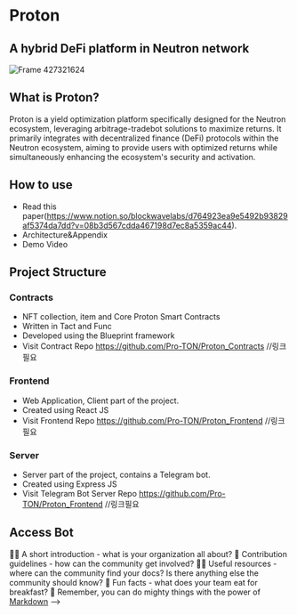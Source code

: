 # Proton
## A hybrid DeFi platform in Neutron network
![Frame 427321624](https://github.com/user-attachments/assets/2e44104f-833f-440c-83de-e1f222e5d310)
## What is Proton?
Proton is a yield optimization platform specifically designed for the Neutron ecosystem, leveraging arbitrage-tradebot solutions to maximize returns. It primarily integrates with decentralized finance (DeFi) protocols within the Neutron ecosystem, aiming to provide users with optimized returns while simultaneously enhancing the ecosystem's security and activation.
## How to use
- Read this paper(https://www.notion.so/blockwavelabs/d764923ea9e5492b93829af5374da7dd?v=08b3d567cdda467198d7ec8a5359ac44).
- Architecture&Appendix
- Demo Video
## Project Structure
### Contracts
- NFT collection, item and Core Proton Smart Contracts
- Written in Tact and Func
- Developed using the Blueprint framework
- Visit Contract Repo
  https://github.com/Pro-TON/Proton_Contracts //링크필요
### Frontend
- Web Application, Client part of the project.
- Created using React JS
- Visit Frontend Repo
  https://github.com/Pro-TON/Proton_Frontend //링크필요
### Server
- Server part of the project, contains a Telegram bot.
- Created using Express JS
- Visit Telegram Bot Server Repo
  https://github.com/Pro-TON/Proton_Frontend //링크필요
## Access Bot


🙋‍♀️ A short introduction - what is your organization all about?
🌈 Contribution guidelines - how can the community get involved?
👩‍💻 Useful resources - where can the community find your docs? Is there anything else the community should know?
🍿 Fun facts - what does your team eat for breakfast?
🧙 Remember, you can do mighty things with the power of [Markdown](https://docs.github.com/github/writing-on-github/getting-started-with-writing-and-formatting-on-github/basic-writing-and-formatting-syntax)
-->
